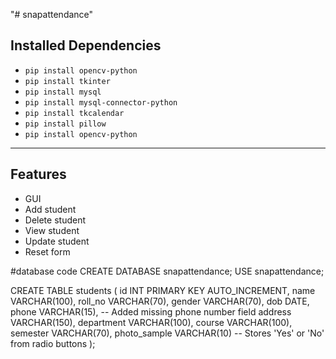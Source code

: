 "# snapattendance" 

## Installed Dependencies

- `pip install opencv-python`
- `pip install tkinter`
- `pip install mysql`
- `pip install mysql-connector-python`
- `pip install tkcalendar`
- `pip install pillow`
- `pip install opencv-python`

---

## Features

- GUI
- Add student
- Delete student
- View student
- Update student
- Reset form


#database code
CREATE DATABASE snapattendance;
USE snapattendance;

CREATE TABLE students (
    id INT PRIMARY KEY AUTO_INCREMENT,
    name VARCHAR(100),
    roll_no VARCHAR(70),
    gender VARCHAR(70),
    dob DATE,
    phone VARCHAR(15), -- Added missing phone number field
    address VARCHAR(150),
    department VARCHAR(100),
    course VARCHAR(100),
    semester VARCHAR(70),
    photo_sample VARCHAR(10) -- Stores 'Yes' or 'No' from radio buttons
);